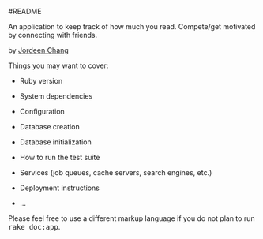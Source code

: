 #README

An application to keep track of how much you read. Compete/get motivated by connecting with friends.

by [Jordeen Chang](http://github.com/jodreen)

Things you may want to cover:

* Ruby version

* System dependencies

* Configuration

* Database creation

* Database initialization

* How to run the test suite

* Services (job queues, cache servers, search engines, etc.)

* Deployment instructions

* ...


Please feel free to use a different markup language if you do not plan to run
<tt>rake doc:app</tt>.
